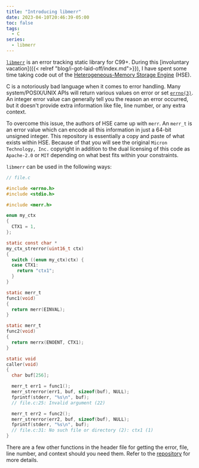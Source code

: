 ```yaml
---
title: "Introducing libmerr"
date: 2023-04-10T20:46:39-05:00
toc: false
tags:
  - C
series:
  - libmerr
---
```


[`libmerr`](https://github.com/tristan957/libmerr) is an error tracking static
library for C99+. During this [involuntary
vacation]({{< relref "blog/i-got-laid-off/index.md">}}), I have spent some time taking
code out of the [Heterogeneous-Memory Storage Engine](https://github.com/hse-project/hse)
(HSE).

<!--more-->

C is a notoriously bad language when it comes to error handling. Many
system/POSIX/UNIX APIs will return various values on error or set
[`errno(3)`](https://linux.die.net/man/3/errno). An integer error value can
generally tell you the reason an error occurred, but it doesn't provide extra
information like file, line number, or any extra context.

To overcome this issue, the authors of HSE came up with `merr`. An `merr_t` is
an error value which can encode all this information in just a 64-bit unsigned
integer. This repository is essentially a copy and paste of what exists within
HSE. Because of that you will see the original `Micron Technology, Inc.`
copyright in addition to the dual licensing of this code as `Apache-2.0` or
`MIT` depending on what best fits within your constraints.

`libmerr` can be used in the following ways:

```c
// file.c

#include <errno.h>
#include <stdio.h>

#include <merr.h>

enum my_ctx
{
  CTX1 = 1,
};

static const char *
my_ctx_strerror(uint16_t ctx)
{
  switch ((enum my_ctx)ctx) {
  case CTX1:
    return "ctx1";
  }
}

static merr_t
func1(void)
{
  return merr(EINVAL);
}

static merr_t
func2(void)
{
  return merrx(ENOENT, CTX1);
}

static void
caller(void)
{
  char buf[256];

  merr_t err1 = func1();
  merr_strerror(err1, buf, sizeof(buf), NULL);
  fprintf(stderr, "%s\n", buf);
  // file.c:25: Invalid argument (22)

  merr_t err2 = func2();
  merr_strerror(err2, buf, sizeof(buf), NULL);
  fprintf(stderr, "%s\n", buf);
  // file.c:31: No such file or directory (2): ctx1 (1)
}
```

There are a few other functions in the header file for getting the error, file,
line number, and context should you need them. Refer to the
[repository](https://github.com/tristan957/libmerr) for more details.
